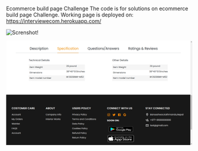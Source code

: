 
Ecommerce build page Challenge
The code is for solutions on ecommerce build page Challenge. Working page is deployed on: https://interviewecom.herokuapp.com/


![Screnshot!](images/screen1.png)



![Screnshot!](images/screenshot2.png)


